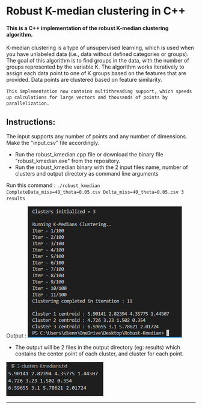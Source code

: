 # Robust K-median clustering in C++

#### This is a C++ implementation of the robust K-median clustering algorithm.

K-median clustering is a type of unsupervised learning, which is used when you have unlabeled data (i.e., data without defined categories or groups). The goal of this algorithm is to find groups in the data, with the number of groups represented by the variable K. The algorithm works iteratively to assign each data point to one of K groups based on the features that are provided. Data points are clustered based on feature similarity.

    This implementation now contains multithreading support, which speeds up calculations for large vectors and thousands of points by parallelization.

## Instructions:
The input supports any number of points and any number of dimensions. Make the "input.csv" file accordingly.

* Run the robust_kmedian.cpp file or download the binary file "robust_kmedian.exe" from the repository.
* Run the robust_kmedian binary with the 2 input files name, number of clusters and output directory as command line arguments

Run this command :
`
./robust_kmedian CompleteData_miss=40_theta=0.05.csv Delta_miss=40_theta=0.05.csv 3 results
`

Output :
![Bash Output](image/cmd.png)
* The output will be 2 files in the output directory (eg: results) which contains the center point of each cluster, and cluster for each point.

![Clusters File Syntax](image/centroid.png)

-------------------------------
